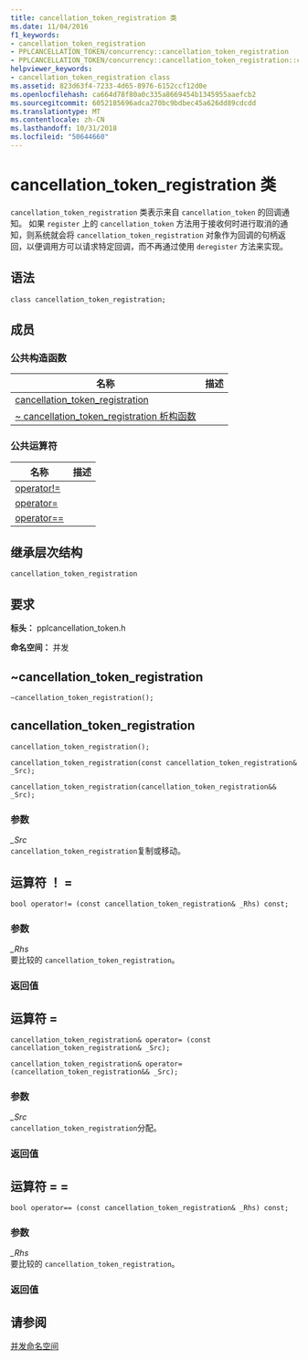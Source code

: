 ```yaml
---
title: cancellation_token_registration 类
ms.date: 11/04/2016
f1_keywords:
- cancellation_token_registration
- PPLCANCELLATION_TOKEN/concurrency::cancellation_token_registration
- PPLCANCELLATION_TOKEN/concurrency::cancellation_token_registration::cancellation_token_registration
helpviewer_keywords:
- cancellation_token_registration class
ms.assetid: 823d63f4-7233-4d65-8976-6152ccf12d0e
ms.openlocfilehash: ca664d78f80a0c335a8669454b1345955aaefcb2
ms.sourcegitcommit: 6052185696adca270bc9bdbec45a626dd89cdcdd
ms.translationtype: MT
ms.contentlocale: zh-CN
ms.lasthandoff: 10/31/2018
ms.locfileid: "50644660"
---
```

# <a name="cancellationtokenregistration-class"></a>cancellation_token_registration 类

`cancellation_token_registration` 类表示来自 `cancellation_token` 的回调通知。 如果 `register` 上的 `cancellation_token` 方法用于接收何时进行取消的通知，则系统就会将 `cancellation_token_registration` 对象作为回调的句柄返回，以便调用方可以请求特定回调，而不再通过使用 `deregister` 方法来实现。

## <a name="syntax"></a>语法

```
class cancellation_token_registration;
```

## <a name="members"></a>成员

### <a name="public-constructors"></a>公共构造函数

|名称|描述|
|----------|-----------------|
|[cancellation_token_registration](#ctor)||
|[~ cancellation_token_registration 析构函数](#dtor)||

### <a name="public-operators"></a>公共运算符

|名称|描述|
|----------|-----------------|
|[operator!=](#operator_neq)||
|[operator=](#operator_eq)||
|[operator==](#operator_eq_eq)||

## <a name="inheritance-hierarchy"></a>继承层次结构

`cancellation_token_registration`

## <a name="requirements"></a>要求

**标头：** pplcancellation_token.h

**命名空间：** 并发

##  <a name="dtor"></a> ~cancellation_token_registration

```
~cancellation_token_registration();
```

##  <a name="ctor"></a> cancellation_token_registration

```
cancellation_token_registration();

cancellation_token_registration(const cancellation_token_registration& _Src);

cancellation_token_registration(cancellation_token_registration&& _Src);
```

### <a name="parameters"></a>参数

*_Src*<br/>
`cancellation_token_registration`复制或移动。

##  <a name="operator_neq"></a> 运算符 ！ =

```
bool operator!= (const cancellation_token_registration& _Rhs) const;
```

### <a name="parameters"></a>参数

*_Rhs*<br/>
要比较的 `cancellation_token_registration`。

### <a name="return-value"></a>返回值

##  <a name="operator_eq"></a> 运算符 =

```
cancellation_token_registration& operator= (const cancellation_token_registration& _Src);

cancellation_token_registration& operator= (cancellation_token_registration&& _Src);
```

### <a name="parameters"></a>参数

*_Src*<br/>
`cancellation_token_registration`分配。

### <a name="return-value"></a>返回值

##  <a name="operator_eq_eq"></a> 运算符 = =

```
bool operator== (const cancellation_token_registration& _Rhs) const;
```

### <a name="parameters"></a>参数

*_Rhs*<br/>
要比较的 `cancellation_token_registration`。

### <a name="return-value"></a>返回值

## <a name="see-also"></a>请参阅

[并发命名空间](concurrency-namespace.md)
